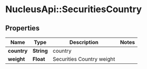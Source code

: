 # NucleusApi::SecuritiesCountry

## Properties
Name | Type | Description | Notes
------------ | ------------- | ------------- | -------------
**country** | **String** | country | 
**weight** | **Float** | Securities Country weight | 


